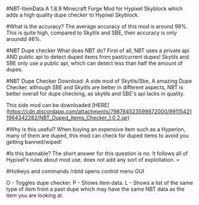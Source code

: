 #NBT-ItemData
A 1.8.9 Minecraft Forge Mod for Hypixel Skyblock which adds a high quality dupe checker to Hypixel Skyblock.

#What is the accuracy?
The average accuracy of this mod is around 98%. This is quite high, compared to Skytils and SBE, their accuracy is only aroundd 46%.

#NBT Dupe checker
What does NBT do?
First of all, NBT uses a private api AND public api to detect duped items from past/current dupes! Skytils and SBE only use a public api, which can detect less than half the amount of dupes.

#NBT Dupe Checker Download:
A side mod of Skytils/Sbe, A amazing Dupe Checker. although SBE and Skyitls are better in different aspects, NBT is better overall for dupe checking, as skytils and SBE's api lacks in quality.

This side mod can be downloaded [HERE] (https://cdn.discordapp.com/attachments/798784523599872000/991154211964342282/NBT_Duped_Items_Checker_1.0.2.jar)

#Why is this useful?
When buying an expensive item such as a Hyperion, many of them are duped, this mod can check for duped items to avoid you getting banned/wiped!

#Is this bannable?
The short answer for this question is no. It follows all of Hypixel's rules about mod use, does not add any sort of exploitation. =

#Hotkeys and commands
/nbtd opens control menu GUI

O - Toggles dupe checker.
P - Shows item data.
L - Shows a list of the same type of item from a past dupe which may have the same NBT data as the item you are looking at.
